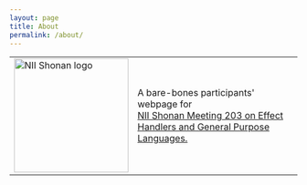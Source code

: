 ```yaml
---
layout: page
title: About
permalink: /about/
---
```


<table style="border:none;">
  <tr style="border:none;">
    <td style="border:none;"><img src="https://shonan.nii.ac.jp/_libs/images/common/shonan_meeting_logo.svg" alt="NII Shonan logo" width="200"></td>
    <td style="border:none;">
    A bare-bones participants' webpage for
    <a href="https://shonan.nii.ac.jp/seminars/203/">
      <div style="height:100%;width:100%">
        NII Shonan Meeting 203 on Effect Handlers and General Purpose Languages.
      </div>
    </a>
    </td>
  </tr>
</table>